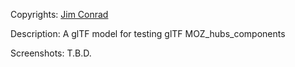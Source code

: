 Copyrights: [Jim Conrad](https://github.com/j-conrad)

Description: A glTF model for testing glTF MOZ_hubs_components

Screenshots: T.B.D.
